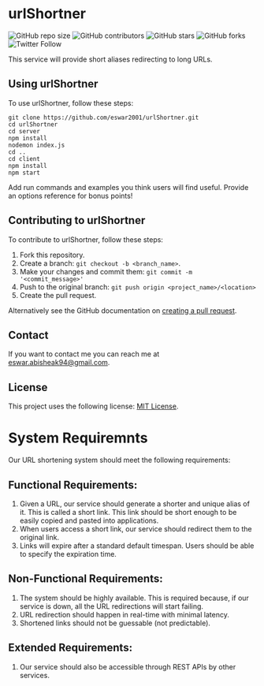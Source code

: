 # urlShortner

<!--- These are examples. See https://shields.io for others or to customize this set of shields. You might want to include dependencies, project status and licence info here --->
![GitHub repo size](https://img.shields.io/github/repo-size/eswar2001/urlShortner)
![GitHub contributors](https://img.shields.io/github/contributors/eswar2001/urlShortner)
![GitHub stars](https://img.shields.io/github/stars/eswar2001/urlShortner?style=social)
![GitHub forks](https://img.shields.io/github/forks/seswar2001/urlShortner?style=social)
![Twitter Follow](https://img.shields.io/twitter/follow/_eswar2001?style=social)

This service will provide short aliases redirecting to long URLs.

## Using urlShortner

To use urlShortner, follow these steps:

```
git clone https://github.com/eswar2001/urlShortner.git
cd urlShortner
cd server
npm install
nodemon index.js
cd ..
cd client 
npm install
npm start 
```

Add run commands and examples you think users will find useful. Provide an options reference for bonus points!

## Contributing to urlShortner
<!--- If your README is long or you have some specific process or steps you want contributors to follow, consider creating a separate CONTRIBUTING.md file--->
To contribute to urlShortner, follow these steps:

1. Fork this repository.
2. Create a branch: `git checkout -b <branch_name>`.
3. Make your changes and commit them: `git commit -m '<commit_message>'`
4. Push to the original branch: `git push origin <project_name>/<location>`
5. Create the pull request.

Alternatively see the GitHub documentation on [creating a pull request](https://help.github.com/en/github/collaborating-with-issues-and-pull-requests/creating-a-pull-request).

## Contact

If you want to contact me you can reach me at <eswar.abisheak94@gmail.com>.

## License
<!--- If you're not sure which open license to use see https://choosealicense.com/--->

This project uses the following license: [MIT License](https://choosealicense.com/licenses/mit/).

# System Requiremnts

Our URL shortening system should meet the following requirements:  

## Functional Requirements:

1. Given a URL, our service should generate a shorter and unique alias of it. This is called a short link. This link should be short enough to be easily copied and pasted into applications.  
2. When users access a short link, our service should redirect them to the original link.  
3. Links will expire after a standard default timespan. Users should be able to specify the expiration time.  

## Non-Functional Requirements:

1. The system should be highly available. This is required because, if our service is down, all the URL redirections will start failing.  
2. URL redirection should happen in real-time with minimal latency.  
3. Shortened links should not be guessable (not predictable).  

## Extended Requirements:  

1. Our service should also be accessible through REST APIs by other services.  

